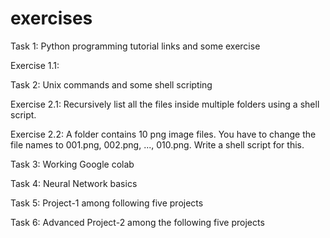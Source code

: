 # exercises

Task 1: Python programming tutorial links and some exercise




Exercise 1.1: 





Task 2: Unix commands and some shell scripting

Exercise 2.1: Recursively list all the files inside multiple folders using a shell script. 

Exercise 2.2: A folder contains 10 png image files. You have to change the file names
to 001.png, 002.png, ..., 010.png. Write a shell script for this.



Task 3: Working Google colab

Task 4: Neural Network basics

Task 5: Project-1 among following five projects


Task 6: Advanced Project-2 among the following five projects


